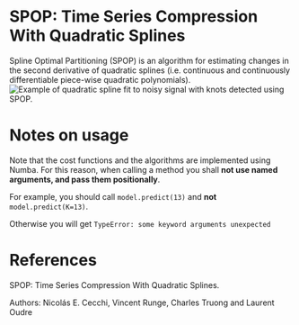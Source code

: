 # SPOP: Time Series Compression With Quadratic Splines

Spline Optimal Partitioning (SPOP) is an algorithm for estimating changes in the second derivative of quadratic splines (i.e. continuous and continuously differentiable piece-wise quadratic polynomials).
![Example of quadratic spline fit to noisy signal with knots detected using SPOP.](example.jpeg)

# Notes on usage

Note that the cost functions and the algorithms are implemented using Numba. For this reason, when calling a method you shall **not use named arguments, and pass them positionally**. 

For example, you should call `model.predict(13)` and **not** `model.predict(K=13)`. 

Otherwise you will get ```TypeError: some keyword arguments unexpected```  



# References
SPOP: Time Series Compression With Quadratic Splines.

Authors: Nicolás E. Cecchi, Vincent Runge, Charles Truong and Laurent Oudre


